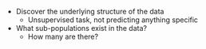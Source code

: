  - Discover the underlying structure of the data
	 - Unsupervised task, not predicting anything specific
 - What sub-populations exist in the data?
	 - How many are there?

<!--stackedit_data:
eyJoaXN0b3J5IjpbLTE3MzA4NzI4MDksLTEzMzI4MTU1NzhdfQ
==
-->